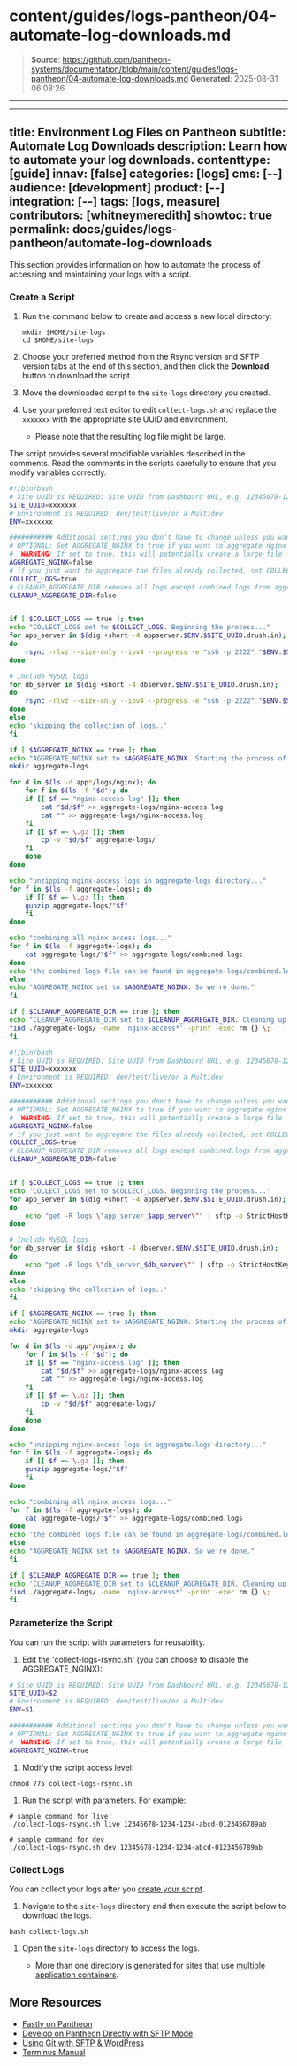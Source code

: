 # content/guides/logs-pantheon/04-automate-log-downloads.md

> **Source**: https://github.com/pantheon-systems/documentation/blob/main/content/guides/logs-pantheon/04-automate-log-downloads.md
> **Generated**: 2025-08-31 06:08:26

---

---
title: Environment Log Files on Pantheon
subtitle: Automate Log Downloads
description: Learn how to automate your log downloads.
contenttype: [guide]
innav: [false]
categories: [logs]
cms: [--]
audience: [development]
product: [--]
integration: [--]
tags: [logs, measure]
contributors: [whitneymeredith]
showtoc: true
permalink: docs/guides/logs-pantheon/automate-log-downloads
---

This section provides information on how to automate the process of accessing and maintaining your logs with a script.

### Create a Script

1. Run the command below to create and access a new local directory:

    ```bash{promptUser: user}
    mkdir $HOME/site-logs
    cd $HOME/site-logs
    ```

1. Choose your preferred method from the Rsync version and SFTP version tabs at the end of this section, and then click the **Download** button to download the script. 

1. Move the downloaded script to the `site-logs` directory you created.

1. Use your preferred text editor to edit `collect-logs.sh` and replace the `xxxxxxx` with the appropriate site UUID and environment.

    - Please note that the resulting log file might be large.

<Alert title="Note"  type="info" >

The script provides several modifiable variables described in the comments.
Read the comments in the scripts carefully to ensure that you modify variables correctly.

</Alert>

  <TabList>

  <Tab title="Rsync version" id="rsync-ver" active={true}>

  <Download file="collect-logs-rsync.sh" />

  ```bash
  #!/bin/bash
  # Site UUID is REQUIRED: Site UUID from Dashboard URL, e.g. 12345678-1234-1234-abcd-0123456789ab
  SITE_UUID=xxxxxxx
  # Environment is REQUIRED: dev/test/live/or a Multidev
  ENV=xxxxxxx

  ########### Additional settings you don't have to change unless you want to ###########
  # OPTIONAL: Set AGGREGATE_NGINX to true if you want to aggregate nginx logs.
  #  WARNING: If set to true, this will potentially create a large file
  AGGREGATE_NGINX=false
  # if you just want to aggregate the files already collected, set COLLECT_LOGS to FALSE
  COLLECT_LOGS=true
  # CLEANUP_AGGREGATE_DIR removes all logs except combined.logs from aggregate-logs directory.
  CLEANUP_AGGREGATE_DIR=false


  if [ $COLLECT_LOGS == true ]; then
  echo "COLLECT_LOGS set to $COLLECT_LOGS. Beginning the process..."
  for app_server in $(dig +short -4 appserver.$ENV.$SITE_UUID.drush.in);
  do
      rsync -rlvz --size-only --ipv4 --progress -e "ssh -p 2222" "$ENV.$SITE_UUID@$app_server:logs" "app_server_$app_server"
  done

  # Include MySQL logs
  for db_server in $(dig +short -4 dbserver.$ENV.$SITE_UUID.drush.in);
  do
      rsync -rlvz --size-only --ipv4 --progress -e "ssh -p 2222" "$ENV.$SITE_UUID@$db_server:logs" "db_server_$db_server"
  done
  else
  echo 'skipping the collection of logs..'
  fi

  if [ $AGGREGATE_NGINX == true ]; then
  echo "AGGREGATE_NGINX set to $AGGREGATE_NGINX. Starting the process of combining nginx-access logs..."
  mkdir aggregate-logs

  for d in $(ls -d app*/logs/nginx); do
      for f in $(ls -f "$d"); do
      if [[ $f == "nginx-access.log" ]]; then
          cat "$d/$f" >> aggregate-logs/nginx-access.log
          cat "" >> aggregate-logs/nginx-access.log
      fi
      if [[ $f =~ \.gz ]]; then
          cp -v "$d/$f" aggregate-logs/
      fi
      done
  done

  echo "unzipping nginx-access logs in aggregate-logs directory..."
  for f in $(ls -f aggregate-logs); do
      if [[ $f =~ \.gz ]]; then
      gunzip aggregate-logs/"$f"
      fi
  done

  echo "combining all nginx access logs..."
  for f in $(ls -f aggregate-logs); do
      cat aggregate-logs/"$f" >> aggregate-logs/combined.logs
  done
  echo 'the combined logs file can be found in aggregate-logs/combined.logs'
  else
  echo "AGGREGATE_NGINX set to $AGGREGATE_NGINX. So we're done."
  fi

  if [ $CLEANUP_AGGREGATE_DIR == true ]; then
  echo "CLEANUP_AGGREGATE_DIR set to $CLEANUP_AGGREGATE_DIR. Cleaning up the aggregate-logs directory"
  find ./aggregate-logs/ -name 'nginx-access*' -print -exec rm {} \;
  fi  
  ```

  </Tab>

  <Tab title="SFTP version" id="sftp-ver">
  
  <Download file="collect-logs-sftp.sh" />

  ```bash
  #!/bin/bash
  # Site UUID is REQUIRED: Site UUID from Dashboard URL, e.g. 12345678-1234-1234-abcd-0123456789ab
  SITE_UUID=xxxxxxx
  # Environment is REQUIRED: dev/test/live/or a Multidev
  ENV=xxxxxxx

  ########### Additional settings you don't have to change unless you want to ###########
  # OPTIONAL: Set AGGREGATE_NGINX to true if you want to aggregate nginx logs.
  #  WARNING: If set to true, this will potentially create a large file
  AGGREGATE_NGINX=false
  # if you just want to aggregate the files already collected, set COLLECT_LOGS to FALSE
  COLLECT_LOGS=true
  # CLEANUP_AGGREGATE_DIR removes all logs except combined.logs from aggregate-logs directory.
  CLEANUP_AGGREGATE_DIR=false


  if [ $COLLECT_LOGS == true ]; then
  echo 'COLLECT_LOGS set to $COLLECT_LOGS. Beginning the process...'
  for app_server in $(dig +short -4 appserver.$ENV.$SITE_UUID.drush.in);
  do
      echo "get -R logs \"app_server_$app_server\"" | sftp -o StrictHostKeyChecking=no -o Port=2222 "$ENV.$SITE_UUID@$app_server"
  done

  # Include MySQL logs
  for db_server in $(dig +short -4 dbserver.$ENV.$SITE_UUID.drush.in);
  do
      echo "get -R logs \"db_server_$db_server\"" | sftp -o StrictHostKeyChecking=no -o Port=2222 "$ENV.$SITE_UUID@$db_server"
  done
  else
  echo 'skipping the collection of logs..'
  fi

  if [ $AGGREGATE_NGINX == true ]; then
  echo 'AGGREGATE_NGINX set to $AGGREGATE_NGINX. Starting the process of combining nginx-access logs...'
  mkdir aggregate-logs

  for d in $(ls -d app*/nginx); do
      for f in $(ls -f "$d"); do
      if [[ $f == "nginx-access.log" ]]; then
          cat "$d/$f" >> aggregate-logs/nginx-access.log
          cat "" >> aggregate-logs/nginx-access.log
      fi
      if [[ $f =~ \.gz ]]; then
          cp -v "$d/$f" aggregate-logs/
      fi
      done
  done

  echo "unzipping nginx-access logs in aggregate-logs directory..."
  for f in $(ls -f aggregate-logs); do
      if [[ $f =~ \.gz ]]; then
      gunzip aggregate-logs/"$f"
      fi
  done

  echo "combining all nginx access logs..."
  for f in $(ls -f aggregate-logs); do
      cat aggregate-logs/"$f" >> aggregate-logs/combined.logs
  done
  echo 'the combined logs file can be found in aggregate-logs/combined.logs'
  else
  echo "AGGREGATE_NGINX set to $AGGREGATE_NGINX. So we're done."
  fi

  if [ $CLEANUP_AGGREGATE_DIR == true ]; then
  echo 'CLEANUP_AGGREGATE_DIR set to $CLEANUP_AGGREGATE_DIR. Cleaning up the aggregate-logs directory'
  find ./aggregate-logs/ -name 'nginx-access*' -print -exec rm {} \;
  fi
  ```

  </Tab>

  </TabList>

### Parameterize the Script

You can run the script with parameters for reusability.

1. Edit the 'collect-logs-rsync.sh' (you can choose to disable the AGGREGATE_NGINX):
  
  ```bash
  # Site UUID is REQUIRED: Site UUID from Dashboard URL, e.g. 12345678-1234-1234-abcd-0123456789ab
  SITE_UUID=$2
  # Environment is REQUIRED: dev/test/live/or a Multidev
  ENV=$1

  ########### Additional settings you don't have to change unless you want to ###########
  # OPTIONAL: Set AGGREGATE_NGINX to true if you want to aggregate nginx logs.
  #  WARNING: If set to true, this will potentially create a large file
  AGGREGATE_NGINX=true
  ```
  
1. Modify the script access level:
  
  ```bash{promptUser:user}
  chmod 775 collect-logs-rsync.sh
  ```
  
1. Run the script with parameters. For example:
  
  ```bash{promptUser:user}
  # sample command for live
  ./collect-logs-rsync.sh live 12345678-1234-1234-abcd-0123456789ab
  
  # sample command for dev
  ./collect-logs-rsync.sh dev 12345678-1234-1234-abcd-0123456789ab
  ```

### Collect Logs

You can collect your logs after you [create your script](/guides/logs-pantheon/automate-log-downloads#create-a-script).

1. Navigate to the `site-logs` directory and then execute the script below to download the logs.

  ```bash{promptUser:user}
  bash collect-logs.sh
  ```

1. Open the `site-logs` directory to access the logs.

    - More than one directory is generated for sites that use [multiple application containers](/application-containers#multiple-application-containers).

## More Resources

- [Fastly on Pantheon](/guides/fastly-pantheon)
- [Develop on Pantheon Directly with SFTP Mode](/guides/sftp)
- [Using Git with SFTP & WordPress](/guides/wordpress-git/)
- [Terminus Manual](/terminus)
